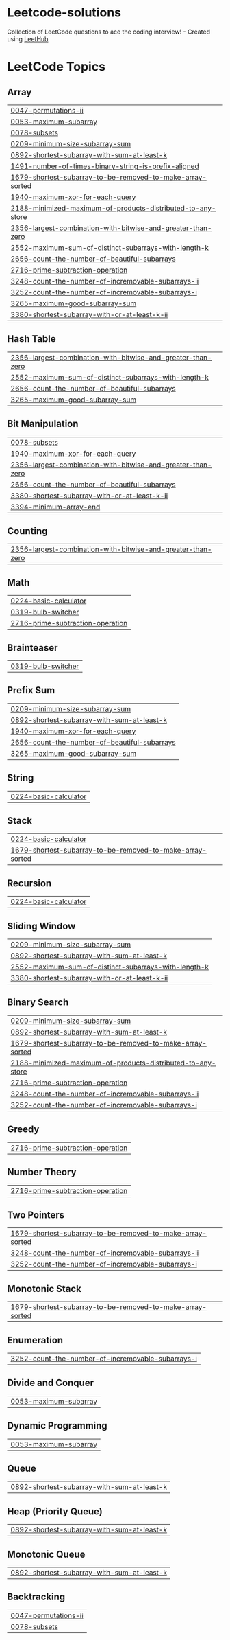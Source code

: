 # Leetcode-solutions
Collection of LeetCode questions to ace the coding interview! - Created using [LeetHub](https://github.com/QasimWani/LeetHub)

<!---LeetCode Topics Start-->
# LeetCode Topics
## Array
|  |
| ------- |
| [0047-permutations-ii](https://github.com/Vivekjha99/Leetcode-solutions/tree/master/0047-permutations-ii) |
| [0053-maximum-subarray](https://github.com/Vivekjha99/Leetcode-solutions/tree/master/0053-maximum-subarray) |
| [0078-subsets](https://github.com/Vivekjha99/Leetcode-solutions/tree/master/0078-subsets) |
| [0209-minimum-size-subarray-sum](https://github.com/Vivekjha99/Leetcode-solutions/tree/master/0209-minimum-size-subarray-sum) |
| [0892-shortest-subarray-with-sum-at-least-k](https://github.com/Vivekjha99/Leetcode-solutions/tree/master/0892-shortest-subarray-with-sum-at-least-k) |
| [1491-number-of-times-binary-string-is-prefix-aligned](https://github.com/Vivekjha99/Leetcode-solutions/tree/master/1491-number-of-times-binary-string-is-prefix-aligned) |
| [1679-shortest-subarray-to-be-removed-to-make-array-sorted](https://github.com/Vivekjha99/Leetcode-solutions/tree/master/1679-shortest-subarray-to-be-removed-to-make-array-sorted) |
| [1940-maximum-xor-for-each-query](https://github.com/Vivekjha99/Leetcode-solutions/tree/master/1940-maximum-xor-for-each-query) |
| [2188-minimized-maximum-of-products-distributed-to-any-store](https://github.com/Vivekjha99/Leetcode-solutions/tree/master/2188-minimized-maximum-of-products-distributed-to-any-store) |
| [2356-largest-combination-with-bitwise-and-greater-than-zero](https://github.com/Vivekjha99/Leetcode-solutions/tree/master/2356-largest-combination-with-bitwise-and-greater-than-zero) |
| [2552-maximum-sum-of-distinct-subarrays-with-length-k](https://github.com/Vivekjha99/Leetcode-solutions/tree/master/2552-maximum-sum-of-distinct-subarrays-with-length-k) |
| [2656-count-the-number-of-beautiful-subarrays](https://github.com/Vivekjha99/Leetcode-solutions/tree/master/2656-count-the-number-of-beautiful-subarrays) |
| [2716-prime-subtraction-operation](https://github.com/Vivekjha99/Leetcode-solutions/tree/master/2716-prime-subtraction-operation) |
| [3248-count-the-number-of-incremovable-subarrays-ii](https://github.com/Vivekjha99/Leetcode-solutions/tree/master/3248-count-the-number-of-incremovable-subarrays-ii) |
| [3252-count-the-number-of-incremovable-subarrays-i](https://github.com/Vivekjha99/Leetcode-solutions/tree/master/3252-count-the-number-of-incremovable-subarrays-i) |
| [3265-maximum-good-subarray-sum](https://github.com/Vivekjha99/Leetcode-solutions/tree/master/3265-maximum-good-subarray-sum) |
| [3380-shortest-subarray-with-or-at-least-k-ii](https://github.com/Vivekjha99/Leetcode-solutions/tree/master/3380-shortest-subarray-with-or-at-least-k-ii) |
## Hash Table
|  |
| ------- |
| [2356-largest-combination-with-bitwise-and-greater-than-zero](https://github.com/Vivekjha99/Leetcode-solutions/tree/master/2356-largest-combination-with-bitwise-and-greater-than-zero) |
| [2552-maximum-sum-of-distinct-subarrays-with-length-k](https://github.com/Vivekjha99/Leetcode-solutions/tree/master/2552-maximum-sum-of-distinct-subarrays-with-length-k) |
| [2656-count-the-number-of-beautiful-subarrays](https://github.com/Vivekjha99/Leetcode-solutions/tree/master/2656-count-the-number-of-beautiful-subarrays) |
| [3265-maximum-good-subarray-sum](https://github.com/Vivekjha99/Leetcode-solutions/tree/master/3265-maximum-good-subarray-sum) |
## Bit Manipulation
|  |
| ------- |
| [0078-subsets](https://github.com/Vivekjha99/Leetcode-solutions/tree/master/0078-subsets) |
| [1940-maximum-xor-for-each-query](https://github.com/Vivekjha99/Leetcode-solutions/tree/master/1940-maximum-xor-for-each-query) |
| [2356-largest-combination-with-bitwise-and-greater-than-zero](https://github.com/Vivekjha99/Leetcode-solutions/tree/master/2356-largest-combination-with-bitwise-and-greater-than-zero) |
| [2656-count-the-number-of-beautiful-subarrays](https://github.com/Vivekjha99/Leetcode-solutions/tree/master/2656-count-the-number-of-beautiful-subarrays) |
| [3380-shortest-subarray-with-or-at-least-k-ii](https://github.com/Vivekjha99/Leetcode-solutions/tree/master/3380-shortest-subarray-with-or-at-least-k-ii) |
| [3394-minimum-array-end](https://github.com/Vivekjha99/Leetcode-solutions/tree/master/3394-minimum-array-end) |
## Counting
|  |
| ------- |
| [2356-largest-combination-with-bitwise-and-greater-than-zero](https://github.com/Vivekjha99/Leetcode-solutions/tree/master/2356-largest-combination-with-bitwise-and-greater-than-zero) |
## Math
|  |
| ------- |
| [0224-basic-calculator](https://github.com/Vivekjha99/Leetcode-solutions/tree/master/0224-basic-calculator) |
| [0319-bulb-switcher](https://github.com/Vivekjha99/Leetcode-solutions/tree/master/0319-bulb-switcher) |
| [2716-prime-subtraction-operation](https://github.com/Vivekjha99/Leetcode-solutions/tree/master/2716-prime-subtraction-operation) |
## Brainteaser
|  |
| ------- |
| [0319-bulb-switcher](https://github.com/Vivekjha99/Leetcode-solutions/tree/master/0319-bulb-switcher) |
## Prefix Sum
|  |
| ------- |
| [0209-minimum-size-subarray-sum](https://github.com/Vivekjha99/Leetcode-solutions/tree/master/0209-minimum-size-subarray-sum) |
| [0892-shortest-subarray-with-sum-at-least-k](https://github.com/Vivekjha99/Leetcode-solutions/tree/master/0892-shortest-subarray-with-sum-at-least-k) |
| [1940-maximum-xor-for-each-query](https://github.com/Vivekjha99/Leetcode-solutions/tree/master/1940-maximum-xor-for-each-query) |
| [2656-count-the-number-of-beautiful-subarrays](https://github.com/Vivekjha99/Leetcode-solutions/tree/master/2656-count-the-number-of-beautiful-subarrays) |
| [3265-maximum-good-subarray-sum](https://github.com/Vivekjha99/Leetcode-solutions/tree/master/3265-maximum-good-subarray-sum) |
## String
|  |
| ------- |
| [0224-basic-calculator](https://github.com/Vivekjha99/Leetcode-solutions/tree/master/0224-basic-calculator) |
## Stack
|  |
| ------- |
| [0224-basic-calculator](https://github.com/Vivekjha99/Leetcode-solutions/tree/master/0224-basic-calculator) |
| [1679-shortest-subarray-to-be-removed-to-make-array-sorted](https://github.com/Vivekjha99/Leetcode-solutions/tree/master/1679-shortest-subarray-to-be-removed-to-make-array-sorted) |
## Recursion
|  |
| ------- |
| [0224-basic-calculator](https://github.com/Vivekjha99/Leetcode-solutions/tree/master/0224-basic-calculator) |
## Sliding Window
|  |
| ------- |
| [0209-minimum-size-subarray-sum](https://github.com/Vivekjha99/Leetcode-solutions/tree/master/0209-minimum-size-subarray-sum) |
| [0892-shortest-subarray-with-sum-at-least-k](https://github.com/Vivekjha99/Leetcode-solutions/tree/master/0892-shortest-subarray-with-sum-at-least-k) |
| [2552-maximum-sum-of-distinct-subarrays-with-length-k](https://github.com/Vivekjha99/Leetcode-solutions/tree/master/2552-maximum-sum-of-distinct-subarrays-with-length-k) |
| [3380-shortest-subarray-with-or-at-least-k-ii](https://github.com/Vivekjha99/Leetcode-solutions/tree/master/3380-shortest-subarray-with-or-at-least-k-ii) |
## Binary Search
|  |
| ------- |
| [0209-minimum-size-subarray-sum](https://github.com/Vivekjha99/Leetcode-solutions/tree/master/0209-minimum-size-subarray-sum) |
| [0892-shortest-subarray-with-sum-at-least-k](https://github.com/Vivekjha99/Leetcode-solutions/tree/master/0892-shortest-subarray-with-sum-at-least-k) |
| [1679-shortest-subarray-to-be-removed-to-make-array-sorted](https://github.com/Vivekjha99/Leetcode-solutions/tree/master/1679-shortest-subarray-to-be-removed-to-make-array-sorted) |
| [2188-minimized-maximum-of-products-distributed-to-any-store](https://github.com/Vivekjha99/Leetcode-solutions/tree/master/2188-minimized-maximum-of-products-distributed-to-any-store) |
| [2716-prime-subtraction-operation](https://github.com/Vivekjha99/Leetcode-solutions/tree/master/2716-prime-subtraction-operation) |
| [3248-count-the-number-of-incremovable-subarrays-ii](https://github.com/Vivekjha99/Leetcode-solutions/tree/master/3248-count-the-number-of-incremovable-subarrays-ii) |
| [3252-count-the-number-of-incremovable-subarrays-i](https://github.com/Vivekjha99/Leetcode-solutions/tree/master/3252-count-the-number-of-incremovable-subarrays-i) |
## Greedy
|  |
| ------- |
| [2716-prime-subtraction-operation](https://github.com/Vivekjha99/Leetcode-solutions/tree/master/2716-prime-subtraction-operation) |
## Number Theory
|  |
| ------- |
| [2716-prime-subtraction-operation](https://github.com/Vivekjha99/Leetcode-solutions/tree/master/2716-prime-subtraction-operation) |
## Two Pointers
|  |
| ------- |
| [1679-shortest-subarray-to-be-removed-to-make-array-sorted](https://github.com/Vivekjha99/Leetcode-solutions/tree/master/1679-shortest-subarray-to-be-removed-to-make-array-sorted) |
| [3248-count-the-number-of-incremovable-subarrays-ii](https://github.com/Vivekjha99/Leetcode-solutions/tree/master/3248-count-the-number-of-incremovable-subarrays-ii) |
| [3252-count-the-number-of-incremovable-subarrays-i](https://github.com/Vivekjha99/Leetcode-solutions/tree/master/3252-count-the-number-of-incremovable-subarrays-i) |
## Monotonic Stack
|  |
| ------- |
| [1679-shortest-subarray-to-be-removed-to-make-array-sorted](https://github.com/Vivekjha99/Leetcode-solutions/tree/master/1679-shortest-subarray-to-be-removed-to-make-array-sorted) |
## Enumeration
|  |
| ------- |
| [3252-count-the-number-of-incremovable-subarrays-i](https://github.com/Vivekjha99/Leetcode-solutions/tree/master/3252-count-the-number-of-incremovable-subarrays-i) |
## Divide and Conquer
|  |
| ------- |
| [0053-maximum-subarray](https://github.com/Vivekjha99/Leetcode-solutions/tree/master/0053-maximum-subarray) |
## Dynamic Programming
|  |
| ------- |
| [0053-maximum-subarray](https://github.com/Vivekjha99/Leetcode-solutions/tree/master/0053-maximum-subarray) |
## Queue
|  |
| ------- |
| [0892-shortest-subarray-with-sum-at-least-k](https://github.com/Vivekjha99/Leetcode-solutions/tree/master/0892-shortest-subarray-with-sum-at-least-k) |
## Heap (Priority Queue)
|  |
| ------- |
| [0892-shortest-subarray-with-sum-at-least-k](https://github.com/Vivekjha99/Leetcode-solutions/tree/master/0892-shortest-subarray-with-sum-at-least-k) |
## Monotonic Queue
|  |
| ------- |
| [0892-shortest-subarray-with-sum-at-least-k](https://github.com/Vivekjha99/Leetcode-solutions/tree/master/0892-shortest-subarray-with-sum-at-least-k) |
## Backtracking
|  |
| ------- |
| [0047-permutations-ii](https://github.com/Vivekjha99/Leetcode-solutions/tree/master/0047-permutations-ii) |
| [0078-subsets](https://github.com/Vivekjha99/Leetcode-solutions/tree/master/0078-subsets) |
<!---LeetCode Topics End-->